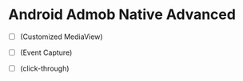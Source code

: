 # Android Admob Native Advanced

- [ ] (Customized MediaView)


- [ ] (Event Capture)


- [ ] (click-through)


